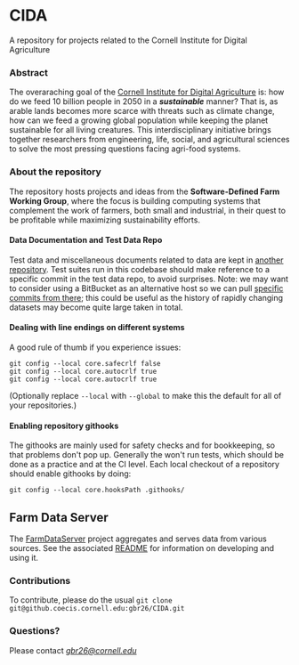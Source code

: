 # CIDA
A repository for projects related to the Cornell Institute for Digital Agriculture

### Abstract
The overaraching goal of the [Cornell Institute for Digital Agriculture](https://www.digitalagriculture.cornell.edu/ "CIDA website")  is: how do we feed 10 billion people in 2050 in a __*sustainable*__ manner? That is, as arable lands becomes more scarce with threats such as climate change, how can we feed a growing global population while keeping the planet sustainable for all living creatures. This interdisciplinary initiative brings together researchers from engineering, life, social, and agricultural sciences to solve the most pressing questions facing agri-food systems.

### About the repository
The repository hosts projects and ideas from the __Software-Defined Farm Working Group__, where the focus is building computing systems that complement the work of farmers, both small and industrial, in their quest to be profitable while maximizing sustainability efforts.

#### Data Documentation and Test Data Repo

Test data and miscellaneous documents related to data are kept in [another repository]( https://github.coecis.cornell.edu/beb82/CIDATestData). Test suites run in this codebase should
make reference to a specific commit in the test data repo, to avoid surprises.
Note: we may want to consider using
a BitBucket as an alternative host so we can pull [specific commits from there](https://serverfault.com/questions/117255/git-pull-specific-revision-from-remote-repository); this
could be useful as the history of rapidly changing datasets may become quite large taken in
total.


#### Dealing with line endings on different systems


A good rule of thumb if you experience issues:

```
git config --local core.safecrlf false
git config --local core.autocrlf true
git config --local core.autocrlf true
```

(Optionally replace `--local` with `--global` to make this the default for all of your repositories.)

#### Enabling repository githooks

The githooks are mainly used for safety checks and for bookkeeping, so that problems don't
pop up. Generally the won't run tests, which should be done as a practice and at the CI level.
Each local checkout of a repository should enable githooks by doing:

```
git config --local core.hooksPath .githooks/

```

## Farm Data Server

The [FarmDataServer](FarmDataServer/) project aggregates and serves data from various sources. See the associated [README](FarmDataServer/README.md)  for information on developing and using it.

### Contributions
To contribute, please do the usual `git clone git@github.coecis.cornell.edu:gbr26/CIDA.git`

### Questions?
Please contact _*gbr26@cornell.edu*_
